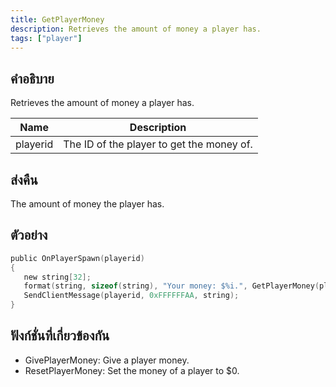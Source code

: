 ```yaml
---
title: GetPlayerMoney
description: Retrieves the amount of money a player has.
tags: ["player"]
---
```


## คำอธิบาย

Retrieves the amount of money a player has.

| Name     | Description                               |
| -------- | ----------------------------------------- |
| playerid | The ID of the player to get the money of. |

## ส่งคืน

The amount of money the player has.

## ตัวอย่าง

```c
public OnPlayerSpawn(playerid)
{
   new string[32];
   format(string, sizeof(string), "Your money: $%i.", GetPlayerMoney(playerid));
   SendClientMessage(playerid, 0xFFFFFFAA, string);
}
```

## ฟังก์ชั่นที่เกี่ยวข้องกัน

- GivePlayerMoney: Give a player money.
- ResetPlayerMoney: Set the money of a player to \$0.

